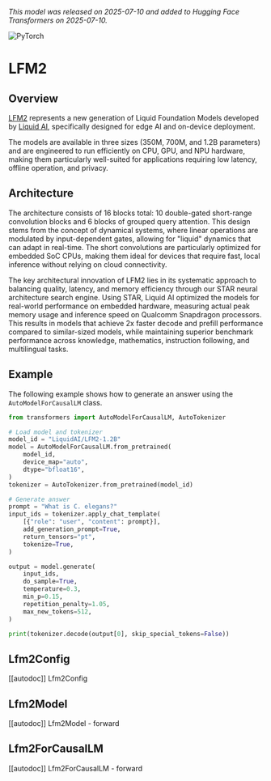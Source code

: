 <!--Copyright 2025 The HuggingFace Team. All rights reserved.

Licensed under the Apache License, Version 2.0 (the "License"); you may not use this file except in compliance with
the License. You may obtain a copy of the License at

http://www.apache.org/licenses/LICENSE-2.0

Unless required by applicable law or agreed to in writing, software distributed under the License is distributed on
an "AS IS" BASIS, WITHOUT WARRANTIES OR CONDITIONS OF ANY KIND, either express or implied. See the License for the
specific language governing permissions and limitations under the License.

⚠️ Note that this file is in Markdown but contain specific syntax for our doc-builder (similar to MDX) that may not be
rendered properly in your Markdown viewer.

-->
*This model was released on 2025-07-10 and added to Hugging Face Transformers on 2025-07-10.*

<div class="flex flex-wrap space-x-1">
<img alt="PyTorch" src="https://img.shields.io/badge/PyTorch-DE3412?style=flat&logo=pytorch&logoColor=white">
</div>

# LFM2

## Overview

[LFM2](https://www.liquid.ai/blog/liquid-foundation-models-v2-our-second-series-of-generative-ai-models) represents a new generation of Liquid Foundation Models developed by [Liquid AI](https://liquid.ai/), specifically designed for edge AI and on-device deployment.

The models are available in three sizes (350M, 700M, and 1.2B parameters) and are engineered to run efficiently on CPU, GPU, and NPU hardware, making them particularly well-suited for applications requiring low latency, offline operation, and privacy.

## Architecture

The architecture consists of 16 blocks total: 10 double-gated short-range convolution blocks and 6 blocks of grouped query attention. This design stems from the concept of dynamical systems, where linear operations are modulated by input-dependent gates, allowing for "liquid" dynamics that can adapt in real-time. The short convolutions are particularly optimized for embedded SoC CPUs, making them ideal for devices that require fast, local inference without relying on cloud connectivity.

The key architectural innovation of LFM2 lies in its systematic approach to balancing quality, latency, and memory efficiency through our STAR neural architecture search engine. Using STAR, Liquid AI optimized the models for real-world performance on embedded hardware, measuring actual peak memory usage and inference speed on Qualcomm Snapdragon processors. This results in models that achieve 2x faster decode and prefill performance compared to similar-sized models, while maintaining superior benchmark performance across knowledge, mathematics, instruction following, and multilingual tasks.

## Example

The following example shows how to generate an answer using the `AutoModelForCausalLM` class.

```python
from transformers import AutoModelForCausalLM, AutoTokenizer

# Load model and tokenizer
model_id = "LiquidAI/LFM2-1.2B"
model = AutoModelForCausalLM.from_pretrained(
    model_id,
    device_map="auto",
    dtype="bfloat16",
)
tokenizer = AutoTokenizer.from_pretrained(model_id)

# Generate answer
prompt = "What is C. elegans?"
input_ids = tokenizer.apply_chat_template(
    [{"role": "user", "content": prompt}],
    add_generation_prompt=True,
    return_tensors="pt",
    tokenize=True,
)

output = model.generate(
    input_ids,
    do_sample=True,
    temperature=0.3,
    min_p=0.15,
    repetition_penalty=1.05,
    max_new_tokens=512,
)

print(tokenizer.decode(output[0], skip_special_tokens=False))
```

## Lfm2Config

[[autodoc]] Lfm2Config

## Lfm2Model

[[autodoc]] Lfm2Model
    - forward

## Lfm2ForCausalLM

[[autodoc]] Lfm2ForCausalLM
    - forward
